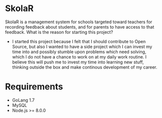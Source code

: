 # SkolaR

SkolaR is a management system for schools targeted toward teachers for recording feedback about students, and for parents to have access to that feedback.
What is the reason for starting this project?

- I started this project because I felt that I should contribute to Open Source, but also I wanted to have a side project which I can invest my time into and possibly stumble upon problems which need solving, which I do not have a chance to work on at my daily work routine. I believe this will push me to invest my time into learning new stuff, thinking outside the box and make continous development of my career.

# Requirements
- GoLang 1.7
- MySQL
- Node.js >= 8.0.0
